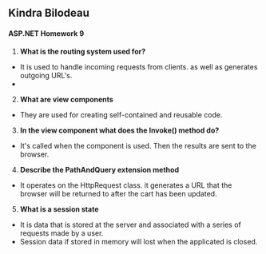 ## Kindra Bilodeau
#### ASP.NET Homework 9

1. **What is the routing system used for?**
  - It is used to handle incoming requests from clients. as well as generates outgoing URL's.
  -
2. **What are view components**
  - They are used for creating self-contained and reusable code.

3. **In the view component what does the Invoke() method do?**
  - It's called when the component is used. Then the results are sent to the browser.

4. **Describe the PathAndQuery extension method**
  - It operates on the HttpRequest class. it generates a URL that the browser will be returned to after the cart has been updated.

5. **What is a session state**  
  - It is data that is stored at the server and associated with a series of requests made by a user.
  - Session data if stored in memory will lost when the applicated is closed. 
